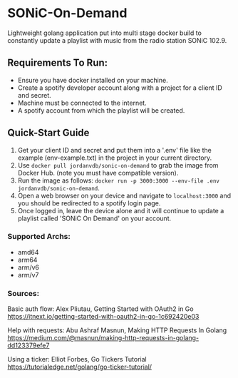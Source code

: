 # SONiC-On-Demand
Lightweight golang application put into multi stage docker build to constantly update a playlist with music from the radio station SONiC 102.9.

## Requirements To Run:
- Ensure you have docker installed on your machine.
- Create a spotify developer account along with a project for a client ID and secret.
- Machine must be connected to the internet.
- A spotify account from which the playlist will be created.

## Quick-Start Guide
1. Get your client ID and secret and put them into a '.env' file like the example (env-example.txt) in the project in your current directory.
2. Use `docker pull jordanvdb/sonic-on-demand` to grab the image from Docker Hub. (note you must have compatible version).
3. Run the image as follows: `docker run -p 3000:3000 --env-file .env jordanvdb/sonic-on-demand`.
4. Open a web browser on your device and navigate to `localhost:3000` and you should be redirected to a spotify login page.
5. Once logged in, leave the device alone and it will continue to update a playlist called 'SONiC On Demand' on your account.

### Supported Archs:
- amd64
- arm64
- arm/v6
- arm/v7

### Sources:
Basic auth flow: Alex Pliutau, Getting Started with OAuth2 in Go
https://itnext.io/getting-started-with-oauth2-in-go-1c692420e03

Help with requests: Abu Ashraf Masnun, Making HTTP Requests In Golang
https://medium.com/@masnun/making-http-requests-in-golang-dd123379efe7

Using a ticker: Elliot Forbes, Go Tickers Tutorial
https://tutorialedge.net/golang/go-ticker-tutorial/
